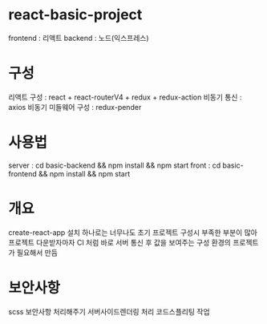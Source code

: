 # react-basic-project

frontend : 리액트
backend : 노드(익스프레스)

# 구성

리액트 구성 : react + react-routerV4 + redux + redux-action
비동기 통신 : axios
비동기 미들웨어 구성 : redux-pender

# 사용법

server : cd basic-backend && npm install && npm start
front : cd basic-frontend && npm install && npm start

# 개요
create-react-app 설치 하나로는 너무나도 초기 프로젝트 구성시 부족한 부분이 많아 
프로젝트 다운받자마자 CI 처럼 바로 서버 통신 후 값을 보여주는 구성 환경의 프로젝트가 필요해서 만듬

# 보안사항

scss 보안사항 처리해주기 
서버사이드렌더링 처리
코드스플리팅 작업
